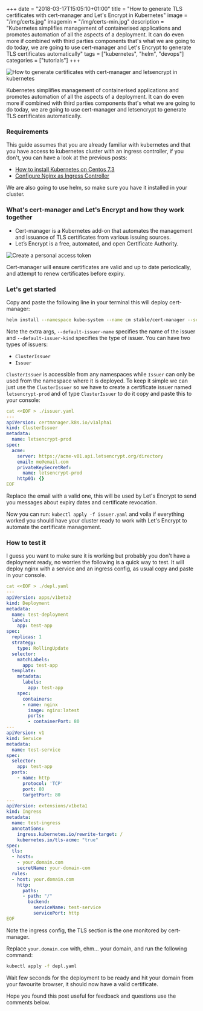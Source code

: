 +++
date = "2018-03-17T15:05:10+01:00"
title = "How to generate TLS certificates with cert-manager and Let's Encrypt in Kubernetes"
image = "/img/certs.jpg"
imagemin = "/img/certs-min.jpg"
description = "Kubernetes simplifies management of containerised applications and promotes automation of all the aspects of a deployment. It can do even more if combined with third parties components that's what we are going to do today, we are going to use cert-manager and Let's Encrypt to generate TLS certificates automatically"
tags = ["kubernetes", "helm", "devops"]
categories = ["tutorials"]
+++

![How to generate certificates with cert-manager and letsencrypt in kubernetes](/img/certs.jpg)

Kubernetes simplifies management of containerised applications and promotes automation of all the aspects of a deployment. 
It can do even more if combined with third parties components that's what we are going to do today, we are going to use cert-manager and letsencrypt to generate TLS certificates automatically. 

### Requirements
This guide assumes that you are already familiar with kubernetes and that you have access to kubernetes cluster with an ingress controller, if you don't, you can have a look at the previous posts:
- [How to install Kubernetes on Centos 7.3](../../../../2017/10/22/how-to-install-kubernetes-1.8.1-on-centos-7.3/) 
- [Configure Nginx as Ingress Controller](../../../../2017/10/22/how-to-configure-nginx-on-kubernetes-1.8.1-as-ingress-controller/)

We are also going to use helm, so make sure you have it installed in your cluster.

### What's cert-manager and Let's Encrypt and how they work together
- Cert-manager is a Kubernetes add-on that automates the management and issuance of TLS certificates from various issuing sources.
- Let’s Encrypt is a free, automated, and open Certificate Authority.

![Create a personal access token](/img/cert-manager-schema.png)

Cert-manager will ensure certificates are valid and up to date periodically, and attempt to renew certificates before expiry.

### Let's get started

Copy and paste the following line in your terminal this will deploy cert-manager:
```bash
helm install --namespace kube-system --name cm stable/cert-manager --set ingressShim.extraArgs={--default-issuer-name=letsencrypt-prod,--default-issuer-kind=ClusterIssuer}
```
Note the extra args, `--default-issuer-name` specifies the name of the issuer and `--default-issuer-kind` specifies the type of issuer. You can have two types of issuers:
- `ClusterIssuer`
- `Issuer`

`ClusterIssuer` is accessible from any namespaces while `Issuer` can only be used from the namespace where it is deployed. To keep it simple we can just use the `ClusterIssuer` so we have to create a certificate issuer named `letsencrypt-prod` and of type `ClusterIssuer` to do it copy and paste this to your console:

```yaml
cat <<EOF > ./issuer.yaml
---
apiVersion: certmanager.k8s.io/v1alpha1
kind: ClusterIssuer
metadata:
  name: letsencrypt-prod
spec:
  acme:
    server: https://acme-v01.api.letsencrypt.org/directory
    email: me@email.com
    privateKeySecretRef:
      name: letsencrypt-prod
    http01: {}
EOF
```
Replace the email with a valid one, this will be used by Let's Encrypt to send you messages about expiry dates and certificate revocation.

Now you can run: `kubectl apply -f issuer.yaml` and voila if everything worked you should have your cluster ready to work with Let's Encrypt to automate the certificate management.

### How to test it
I guess you want to make sure it is working but probably you don't have a deployment ready, no worries the following is a quick way to test. It will deploy nginx with a service and an ingress config, as usual copy and paste in your console.

```yaml
cat <<EOF > ./depl.yaml
---
apiVersion: apps/v1beta2
kind: Deployment
metadata:
  name: test-deployment
  labels:
    app: test-app
spec:
  replicas: 1
  strategy:
    type: RollingUpdate
  selector:
    matchLabels:
      app: test-app
  template:
    metadata:
      labels:
        app: test-app
    spec:
      containers:
      - name: nginx
        image: nginx:latest
        ports:
        - containerPort: 80
---
apiVersion: v1
kind: Service
metadata:
  name: test-service
spec:
  selector:
    app: test-app
  ports:
    - name: http
      protocol: 'TCP'
      port: 80
      targetPort: 80
---
apiVersion: extensions/v1beta1
kind: Ingress
metadata:
  name: test-ingress
  annotations:
    ingress.kubernetes.io/rewrite-target: /
    kubernetes.io/tls-acme: "true"
spec:
  tls:
  - hosts:
    - your.domain.com
    secretName: your-domain-com
  rules:
  - host: your.domain.com
    http:
      paths:
      - path: "/"
        backend:
          serviceName: test-service
          servicePort: http
EOF
```

Note the ingress config, the TLS section is the one monitored by cert-manager.

Replace `your.domain.com` with, ehm... your domain, and run the following command:
```bash
kubectl apply -f depl.yaml
```

Wait few seconds for the deployment to be ready and hit your domain from your favourite browser, it should now have a valid certificate.

Hope you found this post useful for feedback and questions use the comments below.
